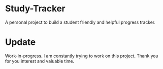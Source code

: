 # Study-Tracker
A personal project to build a student friendly and helpful progress tracker.

# Update
Work-in-progress. I am constantly trying to work on this project. Thank you for you interest and valuable time.
